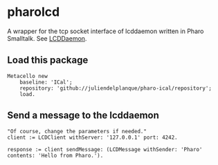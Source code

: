 # pharolcd
A wrapper for the tcp socket interface of lcddaemon written in Pharo Smalltalk.
See [LCDDaemon](https://github.com/juliendelplanque/lcddaemon).

## Load this package
~~~
Metacello new
    baseline: 'ICal';
    repository: 'github://juliendelplanque/pharo-ical/repository';
    load.
~~~

## Send a message to the lcddaemon
~~~
"Of course, change the parameters if needed."
client := LCDClient withServer: '127.0.0.1' port: 4242.

response := client sendMessage: (LCDMessage withSender: 'Pharo' contents: 'Hello from Pharo.').
~~~
